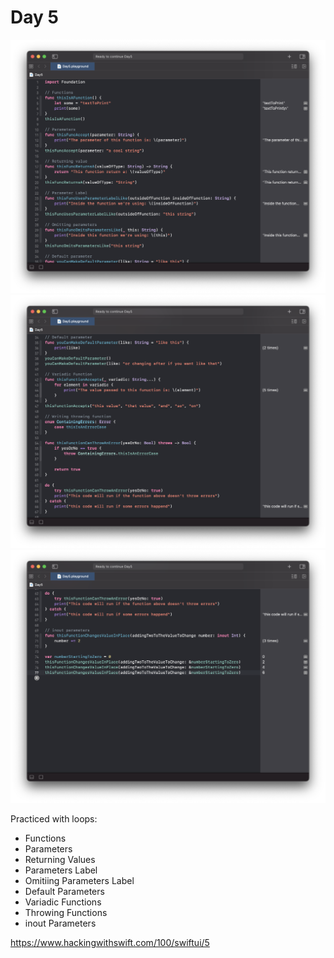 # Day 5

![Day 5](Screenshot/day5part1.png)
![Day 5](Screenshot/day5part2.png)
![Day 5](Screenshot/day5part3.png)

Practiced with loops:
- Functions
- Parameters
- Returning Values
- Parameters Label
- Omitiing Parameters Label
- Default Parameters
- Variadic Functions
- Throwing Functions
- inout Parameters

https://www.hackingwithswift.com/100/swiftui/5